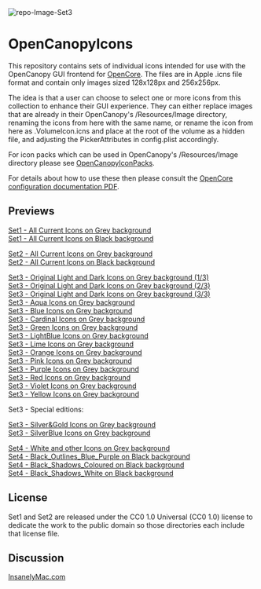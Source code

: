 <img src="https://i.ibb.co/NKsb23Y/repo-Image-Set3.png" alt="repo-Image-Set3" border="0">

# OpenCanopyIcons
This repository contains sets of individual icons intended for use with the OpenCanopy GUI frontend for [OpenCore](https://github.com/acidanthera/OpenCorePkg).
The files are in Apple .icns file format and contain only images sized 128x128px and 256x256px.

The idea is that a user can choose to select one or more icons from this collection to enhance their GUI experience. They can either replace images that are already in their OpenCanopy's /Resources/Image directory, renaming the icons from here with the same name, or rename the icon from here as .VolumeIcon.icns and place at the root of the volume as a hidden file, and adjusting the PickerAttributes in config.plist accordingly.

For icon packs which can be used in OpenCanopy's /Resources/Image directory please see [OpenCanopyIconPacks](https://github.com/blackosx/OpenCanopyIconPacks).

For details about how to use these then please consult the [OpenCore configuration documentation PDF](https://github.com/acidanthera/OpenCorePkg/blob/master/Docs/Configuration.pdf).

## Previews
[Set1 - All Current Icons on Grey background](https://i.ibb.co/FXVqQtT/Set1-All-Current-Icons-Grey-BG.jpg)<br>
[Set1 - All Current Icons on Black background](https://i.ibb.co/RDK9v1Z/Set1-All-Current-Icons-Black-BG.jpg)

[Set2 - All Current Icons on Grey background](https://i.ibb.co/ZTHytc4/Set2-All-Current-Icons-Grey-BG.jpg)<br>
[Set2 - All Current Icons on Black background](https://i.ibb.co/Tcn05mb/Set2-All-Current-Icons-Black-BG.jpg)

[Set3 - Original Light and Dark Icons on Grey background (1/3)](Set3/Original&#32;Light&#32;and&#32;Dark/preview_sheet_Original&#32;Light&#32;and&#32;Dark-0.jpg)<br>
[Set3 - Original Light and Dark Icons on Grey background (2/3)](Set3/Original&#32;Light&#32;and&#32;Dark/preview_sheet_Original&#32;Light&#32;and&#32;Dark-1.jpg)<br>
[Set3 - Original Light and Dark Icons on Grey background (3/3)](Set3/Original&#32;Light&#32;and&#32;Dark/preview_sheet_Original&#32;Light&#32;and&#32;Dark-2.jpg)<br>
[Set3 - Aqua Icons on Grey background](Set3/Aqua/preview_sheet_Aqua.jpg)<br>
[Set3 - Blue Icons on Grey background](Set3/Blue/preview_sheet_Blue.jpg)<br>
[Set3 - Cardinal Icons on Grey background](Set3/Cardinal/preview_sheet_Cardinal.jpg)<br>
[Set3 - Green Icons on Grey background](Set3/Green/preview_sheet_Green.jpg)<br>
[Set3 - LightBlue Icons on Grey background](Set3/LightBlue/preview_sheet_LightBlue.jpg)<br>
[Set3 - Lime Icons on Grey background](Set3/Lime/preview_sheet_Lime.jpg)<br>
[Set3 - Orange Icons on Grey background](Set3/Orange/preview_sheet_Orange.jpg)<br>
[Set3 - Pink Icons on Grey background](Set3/Pink/preview_sheet_Pink.jpg)<br>
[Set3 - Purple Icons on Grey background](Set3/Purple/preview_sheet_Purple.jpg)<br>
[Set3 - Red Icons on Grey background](Set3/Red/preview_sheet_Red.jpg)<br>
[Set3 - Violet Icons on Grey background](Set3/Violet/preview_sheet_Violet.jpg)<br>
[Set3 - Yellow Icons on Grey background](Set3/Yellow/preview_sheet_Yellow.jpg)

Set3 - Special editions:<br>

[Set3 - Silver&Gold Icons on Grey background](Set3/SE_Silver%26Gold/preview_sheet_Sliver%26Gold.jpg)<br>
[Set3 - SilverBlue Icons on Grey background](Set3/SE_SilverBlue/preview_sheet_SilverBlue.jpg)

[Set4 - White and other Icons on Grey background](Set4/Grey/preview_sheet_Grey.jpg)<br>
[Set4 - Black_Outlines_Blue_Purple on Black background](Set4/Black_Outlines_Blue_Purple/preview_sheet_Black_Outlines_Blue_Purple.png)<br>
[Set4 - Black_Shadows_Coloured on Black background](Set4/Black_Shadows_Coloured/preview_sheet_Black_Shadows_Coloured.jpg)<br>
[Set4 - Black_Shadows_White on Black background](Set4/Black_Shadows_White/preview_sheet_Black_Shadows_White.jpg)

## License

Set1 and Set2 are released under the CC0 1.0 Universal (CC0 1.0) license to dedicate the work to the public domain so those directories each include that license file.
## Discussion
[InsanelyMac.com](https://www.insanelymac.com/forum/topic/344251-opencanopy-icons/)
